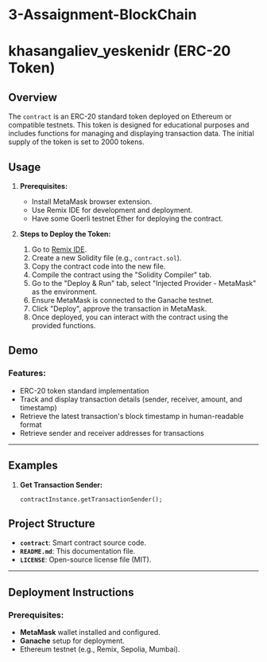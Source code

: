 # 3-Assaignment-BlockChain
# khasangaliev_yeskenidr (ERC-20 Token)

## Overview

The `contract` is an ERC-20 standard token deployed on Ethereum or compatible testnets. This token is designed for educational purposes and includes functions for managing and displaying transaction data. The initial supply of the token is set to 2000 tokens.

## Usage

1. **Prerequisites:**
   - Install MetaMask browser extension.
   - Use Remix IDE for development and deployment.
   - Have some Goerli testnet Ether for deploying the contract.

2. **Steps to Deploy the Token:**
   1. Go to [Remix IDE](https://remix.ethereum.org/).
   2. Create a new Solidity file (e.g., `contract.sol`).
   3. Copy the contract code into the new file.
   4. Compile the contract using the "Solidity Compiler" tab.
   5. Go to the "Deploy & Run" tab, select "Injected Provider - MetaMask" as the environment.
   6. Ensure MetaMask is connected to the Ganache testnet.
   7. Click "Deploy", approve the transaction in MetaMask.
   8. Once deployed, you can interact with the contract using the provided functions.


## Demo


### Features:
- ERC-20 token standard implementation
- Track and display transaction details (sender, receiver, amount, and timestamp)
- Retrieve the latest transaction's block timestamp in human-readable format
- Retrieve sender and receiver addresses for transactions

---

## Examples

1. **Get Transaction Sender:**
   ```solidity
   contractInstance.getTransactionSender();

## Project Structure

- **`contract`**: Smart contract source code.
- **`README.md`**: This documentation file.
- **`LICENSE`**: Open-source license file (MIT).

---

## Deployment Instructions

### Prerequisites:
- **MetaMask** wallet installed and configured.
- **Ganache** setup for deployment.
- Ethereum testnet (e.g., Remix, Sepolia, Mumbai).